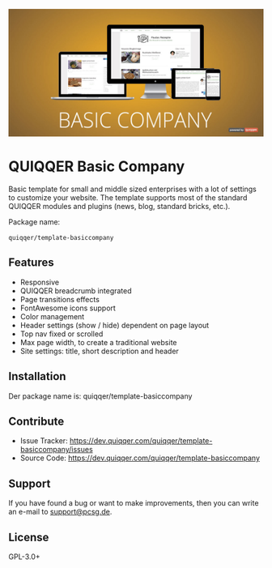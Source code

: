 ![QUIQQER Calendar](bin/img/Readme.jpg)

QUIQQER Basic Company
=====================

Basic template for small and middle sized enterprises with a lot of settings to customize your website. 
The template supports most of the standard QUIQQER modules and plugins (news, blog, standard bricks, etc.).

Package name:

    quiqqer/template-basiccompany


Features
--------

- Responsive
- QUIQQER breadcrumb integrated
- Page transitions effects
- FontAwesome icons support
- Color management
- Header settings (show / hide) dependent on page layout
- Top nav fixed or scrolled
- Max page width, to create a traditional website
- Site settings: title, short description and header
     


Installation
------------

Der package name is: quiqqer/template-basiccompany


Contribute
----------

- Issue Tracker: https://dev.quiqqer.com/quiqqer/template-basiccompany/issues
- Source Code: https://dev.quiqqer.com/quiqqer/template-basiccompany


Support
-------

If you have found a bug or want to make improvements,
then you can write an e-mail to support@pcsg.de.


License
-------

GPL-3.0+